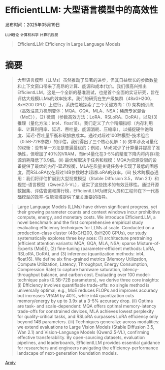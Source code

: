# EfficientLLM: 大型语言模型中的高效性

发布时间：2025年05月19日

`LLM理论` `计算机科学` `计算机视觉`

> EfficientLLM: Efficiency in Large Language Models

# 摘要

> 大型语言模型（LLMs）虽然推动了显著的进步，但其日益增长的参数数量和上下文窗口带来了高昂的计算、能源和成本代价。我们很高兴推出EfficientLLM，这是一个全新的基准测试，也是首个全面的实证研究，旨在评估大规模LLMs的效率技术。我们的研究在生产级集群（48xGH200，8xH200 GPU）上进行，系统性地探索了三个关键方向：(1) 架构预训练（高效注意力机制变体：MQA、GQA、MLA、NSA；稀疏专家混合（MoE）），(2) 微调（参数高效方法：LoRA、RSLoRA、DoRA），以及(3) 推理（量化方法：int4、float16）。我们定义了六个精细指标（内存利用率、计算利用率、延迟、吞吐量、能源消耗、压缩率），以捕捉硬件饱和度、延迟-吞吐量平衡和碳排放成本。通过对超过100种模型-技术组合（0.5B-72B参数）的评估，我们得出了三个核心见解：(i) 效率涉及可量化的权衡：没有单一方法是普遍最优的；例如，MoE减少了计算量并提高了准确性，但增加了40%的VRAM，而int4量化在3-5%的精度下降内将内存/能源消耗降低了3.9倍。(ii) 最优解取决于任务和规模：MQA为资源受限的设备提供了最优的内存-延迟权衡，MLA在质量关键任务中实现了最低的困惑度，而RSLoRA仅在超过14B参数时才超越LoRA的效率。(iii) 技术跨模态通用：我们将评估扩展到大型视觉模型（Stable Diffusion 3.5，Wan 2.1）和视觉-语言模型（Qwen2.5-VL），证实了这些技术的有效迁移性。通过开源数据集、评估管道和排行榜，EfficientLLM为研究人员和工程师在下一代基础模型的效率-性能领域提供了至关重要的指导。


> Large Language Models (LLMs) have driven significant progress, yet their growing parameter counts and context windows incur prohibitive compute, energy, and monetary costs. We introduce EfficientLLM, a novel benchmark and the first comprehensive empirical study evaluating efficiency techniques for LLMs at scale. Conducted on a production-class cluster (48xGH200, 8xH200 GPUs), our study systematically explores three key axes: (1) architecture pretraining (efficient attention variants: MQA, GQA, MLA, NSA; sparse Mixture-of-Experts (MoE)), (2) fine-tuning (parameter-efficient methods: LoRA, RSLoRA, DoRA), and (3) inference (quantization methods: int4, float16). We define six fine-grained metrics (Memory Utilization, Compute Utilization, Latency, Throughput, Energy Consumption, Compression Rate) to capture hardware saturation, latency-throughput balance, and carbon cost. Evaluating over 100 model-technique pairs (0.5B-72B parameters), we derive three core insights: (i) Efficiency involves quantifiable trade-offs: no single method is universally optimal; e.g., MoE reduces FLOPs and improves accuracy but increases VRAM by 40%, while int4 quantization cuts memory/energy by up to 3.9x at a 3-5% accuracy drop. (ii) Optima are task- and scale-dependent: MQA offers optimal memory-latency trade-offs for constrained devices, MLA achieves lowest perplexity for quality-critical tasks, and RSLoRA surpasses LoRA efficiency only beyond 14B parameters. (iii) Techniques generalize across modalities: we extend evaluations to Large Vision Models (Stable Diffusion 3.5, Wan 2.1) and Vision-Language Models (Qwen2.5-VL), confirming effective transferability. By open-sourcing datasets, evaluation pipelines, and leaderboards, EfficientLLM provides essential guidance for researchers and engineers navigating the efficiency-performance landscape of next-generation foundation models.

[Arxiv](https://arxiv.org/abs/2505.13840)